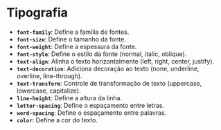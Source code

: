 # Tipografia

- **`font-family`**: Define a família de fontes.
- **`font-size`**: Define o tamanho da fonte.
- **`font-weight`**: Define a espessura da fonte.
- **`font-style`**: Define o estilo da fonte (normal, italic, oblique).
- **`text-align`**: Alinha o texto horizontalmente (left, right, center, justify).
- **`text-decoration`**: Adiciona decoração ao texto (none, underline, overline, line-through).
- **`text-transform`**: Controle de transformação de texto (uppercase, lowercase, capitalize).
- **`line-height`**: Define a altura da linha.
- **`letter-spacing`**: Define o espaçamento entre letras.
- **`word-spacing`**: Define o espaçamento entre palavras.
- **`color`**: Define a cor do texto.
